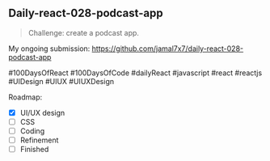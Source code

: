 ## Daily-react-028-podcast-app

> Challenge: create a podcast app.

My ongoing submission: https://github.com/jamal7x7/daily-react-028-podcast-app

#100DaysOfReact #100DaysOfCode #dailyReact #javascript #react #reactjs #UIDesign #UIUX #UIUXDesign

Roadmap:

- [x] UI/UX design
- [ ] CSS
- [ ] Coding
- [ ] Refinement
- [ ] Finished
